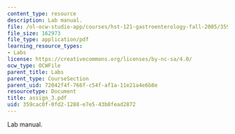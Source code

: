 ```yaml
---
content_type: resource
description: Lab manual.
file: /ol-ocw-studio-app/courses/hst-121-gastroenterology-fall-2005/359cac0f0fd21288e7e543b8fead2872_assign_3.pdf
file_size: 162973
file_type: application/pdf
learning_resource_types:
- Labs
license: https://creativecommons.org/licenses/by-nc-sa/4.0/
ocw_type: OCWFile
parent_title: Labs
parent_type: CourseSection
parent_uid: 72042f4f-766f-c54f-af1a-11e21a4e6b8e
resourcetype: Document
title: assign_3.pdf
uid: 359cac0f-0fd2-1288-e7e5-43b8fead2872
---
```

Lab manual.